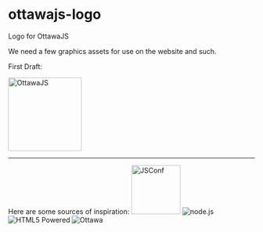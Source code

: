 ottawajs-logo
=============

Logo for OttawaJS

We need a few graphics assets for use on the website and such.

First Draft:

<img src="https://raw.github.com/ottawajs/ottawajs-logo/master/OttawaJS.png"  width="150" alt="OttawaJS">

<hr >
Here are some sources of inspiration:

<img src="https://raw.github.com/ottawajs/ottawajs-logo/master/inspiration/jsconf.jpg"  width="100" alt="JSConf">

<img src="https://raw.github.com/ottawajs/ottawajs-logo/master/inspiration/nodejs-dark.png"   alt="node.js">

<img src="https://raw.github.com/ottawajs/ottawajs-logo/master/inspiration/html5-badge-h-solo.png" alt="HTML5 Powered" title="HTML5 Powered">

<img src="https://raw.github.com/ottawajs/ottawajs-logo/master/inspiration/ottawa_logo.png" alt="Ottawa" title="Ottawa">